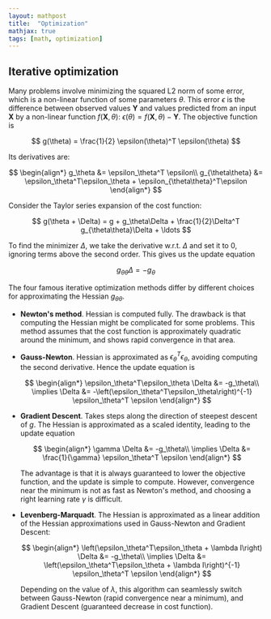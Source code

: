 ```yaml
---
layout: mathpost
title:  "Optimization"
mathjax: true
tags: [math, optimization]
---
```

## Iterative optimization
Many problems involve minimizing the squared L2 norm of some error, which is a non-linear function of some parameters $\theta$.
This error $\epsilon$ is the difference between observed values
$\mathbf{Y}$ and values predicted from an input $\mathbf{X}$ by a non-linear function $f(\mathbf{X}, \theta)$: $\epsilon(\theta) = f(\mathbf{X}, \theta) - \mathbf{Y}$.
The objective function is

$$
g(\theta) = \frac{1}{2} \epsilon(\theta)^T \epsilon(\theta)
$$

Its derivatives are:

$$
\begin{align*}
g_\theta &= \epsilon_\theta^T \epsilon\\
g_{\theta\theta} &= \epsilon_\theta^T\epsilon_\theta + \epsilon_{\theta\theta}^T\epsilon
\end{align*}
$$

Consider the Taylor series expansion of the cost function:

$$
g(\theta + \Delta) = g + g_\theta\Delta + \frac{1}{2}\Delta^T g_{\theta\theta}\Delta + \ldots
$$

To find the minimizer $\Delta$, we take the derivative w.r.t. $\Delta$ and set it to 0, ignoring terms above the second order. This gives us the update equation

$$
g_{\theta\theta}\Delta = -g_\theta
$$

The four famous iterative optimization methods differ by different choices for approximating the Hessian $g_{\theta\theta}$.

- **Newton's method**. Hessian is computed fully. The drawback is that computing the Hessian might be complicated for some problems. This method assumes that the cost function is approximately quadratic around the minimum, and shows rapid convergence in that area.

- **Gauss-Newton**. Hessian is approximated as $\epsilon_\theta^T\epsilon_\theta$, avoiding computing the second derivative. Hence the update equation is

  $$
  \begin{align*}
  \epsilon_\theta^T\epsilon_\theta \Delta &= -g_\theta\\
  \implies \Delta &= -\left(\epsilon_\theta^T\epsilon_\theta\right)^{-1} \epsilon_\theta^T \epsilon
  \end{align*}
  $$

- **Gradient Descent**. Takes steps along the direction of steepest descent of $g$. The Hessian is approximated as a scaled identity, leading to the update equation

  $$
  \begin{align*}
  \gamma \Delta &= -g_\theta\\
  \implies \Delta &= \frac{1}{\gamma} \epsilon_\theta^T \epsilon
  \end{align*}
  $$

  The advantage is that it is always guaranteed to lower the objective function, and the update is simple to compute. However, convergence near the minimum is not as fast as Newton's method, and choosing a right learning rate $\gamma$ is difficult.

- **Levenberg-Marquadt**. The Hessian is approximated as a linear addition of the Hessian approximations used in Gauss-Newton and Gradient Descent:

  $$
  \begin{align*}
  \left(\epsilon_\theta^T\epsilon_\theta + \lambda I\right) \Delta &= -g_\theta\\
  \implies \Delta &= \left(\epsilon_\theta^T\epsilon_\theta + \lambda I\right)^{-1} \epsilon_\theta^T \epsilon
  \end{align*}
  $$

  Depending on the value of $\lambda$, this algorithm can seamlessly switch between Gauss-Newton (rapid convergence near a minimum), and Gradient Descent (guaranteed decrease in cost function).
